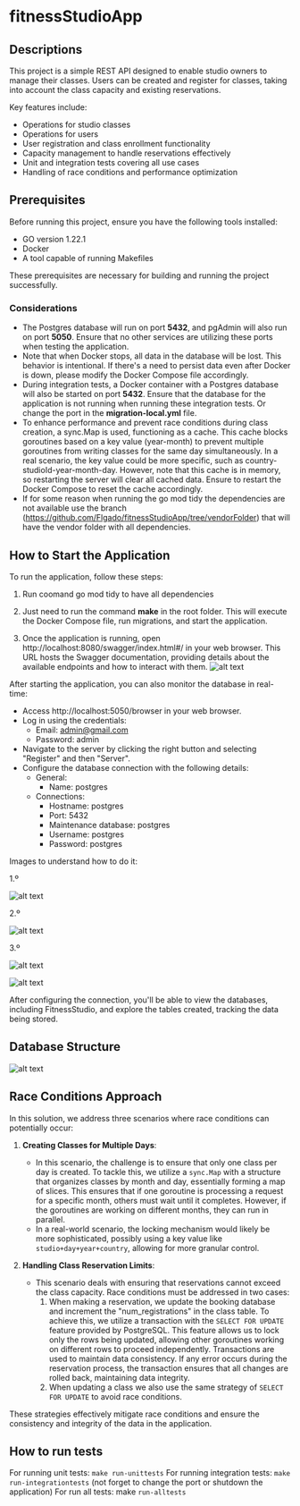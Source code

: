 # fitnessStudioApp

## Descriptions
This project is a simple REST API designed to enable studio owners to manage their classes. Users can be created and register for classes, taking into account the class capacity and existing reservations.

Key features include:
- Operations for studio classes
- Operations for users
- User registration and class enrollment functionality
- Capacity management to handle reservations effectively
- Unit and integration tests covering all use cases
- Handling of race conditions and performance optimization

## Prerequisites

Before running this project, ensure you have the following tools installed:

- GO version 1.22.1
- Docker
- A tool capable of running Makefiles

These prerequisites are necessary for building and running the project successfully.

### Considerations

- The Postgres database will run on port **5432**, and pgAdmin will also run on port **5050**. Ensure that no other services are utilizing these ports when testing the application.
- Note that when Docker stops, all data in the database will be lost. This behavior is intentional. If there's a need to persist data even after Docker is down, please modify the Docker Compose file accordingly.
- During integration tests, a Docker container with a Postgres database will also be started on port **5432**. Ensure that the database for the application is not running when running these integration tests. Or change the port in the **migration-local.yml** file.
- To enhance performance and prevent race conditions during class creation, a sync.Map is used, functioning as a cache. This cache blocks goroutines based on a key value (year-month) to prevent multiple goroutines from writing classes for the same day simultaneously. In a real scenario, the key value could be more specific, such as country-studioId-year-month-day. However, note that this cache is in memory, so restarting the server will clear all cached data. Ensure to restart the Docker Compose to reset the cache accordingly.
-  If for some reason when running the go mod tidy the dependencies are not available use the branch (https://github.com/Flgado/fitnessStudioApp/tree/vendorFolder) that will have the vendor folder with all dependencies.

##  How to Start the Application

To run the application, follow these steps:

1. Run coomand go mod tidy to have all dependencies

2. Just need to run the command **make** in the root folder. This will execute the Docker Compose file, run migrations, and start the application.
    
3. Once the application is running, open http://localhost:8080/swagger/index.html#/ in your web browser. This URL hosts the Swagger documentation, providing details about the available endpoints and how to interact with them.
![alt text](image.png)

After starting the application, you can also monitor the database in real-time:
- Access http://localhost:5050/browser in your web browser.
- Log in using the credentials:
    - Email: admin@gmail.com
    - Password: admin
- Navigate to the server by clicking the right button and selecting "Register" and then "Server".
- Configure the database connection with the following details:
    - General:
        - Name: postgres
    - Connections:
        - Hostname: postgres
        - Port: 5432
        - Maintenance database: postgres
        - Username: postgres
        - Password: postgres

Images to understand how to do it:

1.º

![alt text](image-1.png)

2.º 

![alt text](image-2.png)


3.º


![alt text](image-3.png)

![alt text](image-4.png)


After configuring the connection, you'll be able to view the databases, including FitnessStudio, and explore the tables created, tracking the data being stored.

## Database Structure
![alt text](image-5.png)



## Race Conditions Approach

In this solution, we address three scenarios where race conditions can potentially occur:

1. **Creating Classes for Multiple Days**:
    
    - In this scenario, the challenge is to ensure that only one class per day is created. To tackle this, we utilize a `sync.Map` with a structure that organizes classes by month and day, essentially forming a map of slices. This ensures that if one goroutine is processing a request for a specific month, others must wait until it completes. However, if the goroutines are working on different months, they can run in parallel.
    - In a real-world scenario, the locking mechanism would likely be more sophisticated, possibly using a key value like `studio+day+year+country`, allowing for more granular control.
2. **Handling Class Reservation Limits**:
    
    - This scenario deals with ensuring that reservations cannot exceed the class capacity. Race conditions must be addressed in two cases:
        1. When making a reservation, we update the booking database and increment the "num_registrations" in the class table. To achieve this, we utilize a transaction with the `SELECT FOR UPDATE` feature provided by PostgreSQL. This feature allows us to lock only the rows being updated, allowing other goroutines working on different rows to proceed independently. Transactions are used to maintain data consistency. If any error occurs during the reservation process, the transaction ensures that all changes are rolled back, maintaining data integrity.
        2. When updating a class we also use the same strategy of `SELECT FOR UPDATE` to avoid race conditions.

These strategies effectively mitigate race conditions and ensure the consistency and integrity of the data in the application.

## How to run tests
For running unit tests: `make run-unittests`
For running integration tests: `make run-integrationtests` (not forget to change the port or shutdown the application)
For run all tests: make `run-alltests`